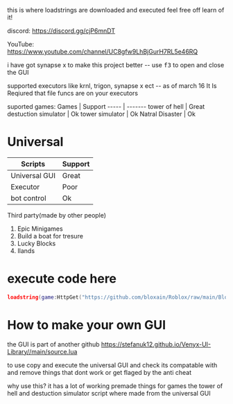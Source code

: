 this is where loadstrings are downloaded and executed feel free off learn of it!

discord: https://discord.gg/cjP6mnDT

YouTube: https://www.youtube.com/channel/UC8gfw9LhBjGurH7RL5e46RQ

i have got synapse x to make this project better -- use <kbd>f3</kbd> to open and close the GUI

supported executors like krnl, trigon, synapse x ect -- as of march 16 It Is Reqiured that file funcs are on your executors

suported games:
Games | Support
----- | -------
tower of hell | Great
destuction simulator | Ok
tower simulator | Ok
Natral Disaster | Ok

# Universal
Scripts | Support
----- | -------
Universal GUI | Great
Executor | Poor
bot control | Ok

Third party(made by other people)

1. Epic Minigames
2. Build a boat for tresure
3. Lucky Blocks
4. Ilands

# execute code here

```lua
loadstring(game:HttpGet("https://github.com/bloxain/Roblox/raw/main/Bloxhub.Lua"))()
```
# How to make your own GUI


the GUI is part of another github https://stefanuk12.github.io/Venyx-UI-Library//main/source.lua

to use copy and execute the universal GUI and check its compatable with and remove things that dont work or get flaged by the anti cheat

why use this?
it has a lot of working premade things for games the tower of hell and destuction simulator script where made from the universal GUI
